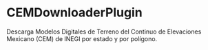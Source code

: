 # CEMDownloaderPlugin
Descarga Modelos Digitales de Terreno del Continuo de Elevaciones Mexicano (CEM) de INEGI por estado y por polígono.
